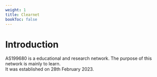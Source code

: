 ```yaml
---
weight: 1
title: Clearnet
bookToc: false
---
```


# Introduction

AS199680 is a educational and research network. The purpose of this network is mainly to learn. \
It was established on 28th February 2023.
